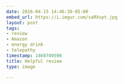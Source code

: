 ```yaml
---
date: 2016-04-15 14:46:30-05:00
embed_url: https://i.imgur.com/saRXvpt.jpg
layout: post
tags:
- review
- Amazon
- energy drink
- telepathy
timestamp: 1460749590
title: Helpful review
type: image

---
```

<img src="https://i.imgur.com/saRXvpt.jpg" alt="" />

